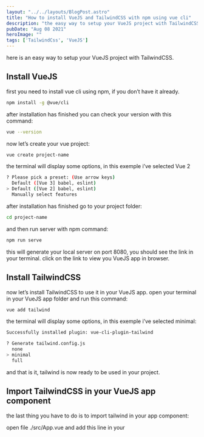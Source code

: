 ```yaml
---
layout: "../../layouts/BlogPost.astro"
title: "How to install VueJS and TailwindCSS with npm using vue cli"
description: "the easy way to setup your VueJS project with TailwindCSS."
pubDate: "Aug 08 2021"
heroImage: ""
tags: ['TailwindCss', 'VueJS']
---
```


here is an easy way to setup your VueJS project with TailwindCSS.

## Install VueJS

first you need to install vue cli using npm, if you don’t have it already.

```bash
npm install -g @vue/cli
```

after installation has finished you can check your version with this command:

```bash
vue --version
```

now let’s create your vue project:

```bash
vue create project-name
```

the terminal will display some options, in this exemple i’ve selected Vue 2

```bash
? Please pick a preset: (Use arrow keys)
  Default ([Vue 3] babel, eslint)
> Default ([Vue 2] babel, eslint)
  Manually select features
```

after installation has finished go to your project folder:

```bash
cd project-name
```

and then run server with npm command:

```bash
npm run serve
```

this will generate your local server on port 8080, you should see the link in your terminal. click on the link to view you VueJS app in browser.

## Install TailwindCSS

now let’s install TailwindCSS to use it in your VueJS app. open your terminal in your VueJS app folder and run this command:

```bash
vue add tailwind
```

the terminal will display some options, in this exemple i’ve selected minimal:

```bash
Successfully installed plugin: vue-cli-plugin-tailwind

? Generate tailwind.config.js 
  none
> minimal
  full
```

and that is it, tailwind is now ready to be used in your project.

## Import TailwindCSS in your VueJS app component

the last thing you have to do is to import tailwind in your app component:

open file ./src/App.vue and add this line in your <script>, your file should be look like this:

```javascript
<script>
import HelloWorld from './components/HelloWorld.vue'
import './assets/tailwind.css'; //import tailwind css

export default {
  name: 'App',
  components: {
    HelloWorld
  }
}
</script>
```

let’s test it out by adding a html tag in our **./scr/App.vue** file:

```html
<template>
  <div id="app">
    <img alt="Vue logo" src="./assets/logo.png">
    <HelloWorld msg="Welcome to Your Vue.js App"/>
    <div class="bg-blue-500 text-white">
      test example tailwind
    </div>
  </div>
</template>
```

now run server again with npm run serve and you should see something like this:

![This is a placeholder image description](/posts/vue_tailwind_cli.png)

and that’s it, now go have fun creating you VueJS and TailwindCSS app 😀



